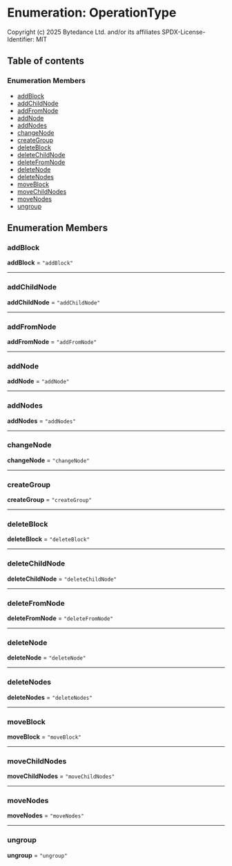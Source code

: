 # Enumeration: OperationType

Copyright (c) 2025 Bytedance Ltd. and/or its affiliates
SPDX-License-Identifier: MIT

## Table of contents

### Enumeration Members

* [addBlock](/auto-docs/editor/enums/OperationType.md#addblock)
* [addChildNode](/auto-docs/editor/enums/OperationType.md#addchildnode)
* [addFromNode](/auto-docs/editor/enums/OperationType.md#addfromnode)
* [addNode](/auto-docs/editor/enums/OperationType.md#addnode)
* [addNodes](/auto-docs/editor/enums/OperationType.md#addnodes)
* [changeNode](/auto-docs/editor/enums/OperationType.md#changenode)
* [createGroup](/auto-docs/editor/enums/OperationType.md#creategroup)
* [deleteBlock](/auto-docs/editor/enums/OperationType.md#deleteblock)
* [deleteChildNode](/auto-docs/editor/enums/OperationType.md#deletechildnode)
* [deleteFromNode](/auto-docs/editor/enums/OperationType.md#deletefromnode)
* [deleteNode](/auto-docs/editor/enums/OperationType.md#deletenode)
* [deleteNodes](/auto-docs/editor/enums/OperationType.md#deletenodes)
* [moveBlock](/auto-docs/editor/enums/OperationType.md#moveblock)
* [moveChildNodes](/auto-docs/editor/enums/OperationType.md#movechildnodes)
* [moveNodes](/auto-docs/editor/enums/OperationType.md#movenodes)
* [ungroup](/auto-docs/editor/enums/OperationType.md#ungroup)

## Enumeration Members

### addBlock

**addBlock** = `"addBlock"`

***

### addChildNode

**addChildNode** = `"addChildNode"`

***

### addFromNode

**addFromNode** = `"addFromNode"`

***

### addNode

**addNode** = `"addNode"`

***

### addNodes

**addNodes** = `"addNodes"`

***

### changeNode

**changeNode** = `"changeNode"`

***

### createGroup

**createGroup** = `"createGroup"`

***

### deleteBlock

**deleteBlock** = `"deleteBlock"`

***

### deleteChildNode

**deleteChildNode** = `"deleteChildNode"`

***

### deleteFromNode

**deleteFromNode** = `"deleteFromNode"`

***

### deleteNode

**deleteNode** = `"deleteNode"`

***

### deleteNodes

**deleteNodes** = `"deleteNodes"`

***

### moveBlock

**moveBlock** = `"moveBlock"`

***

### moveChildNodes

**moveChildNodes** = `"moveChildNodes"`

***

### moveNodes

**moveNodes** = `"moveNodes"`

***

### ungroup

**ungroup** = `"ungroup"`
